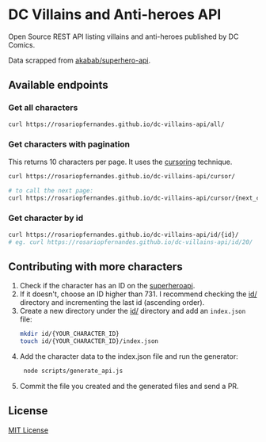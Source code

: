 # DC Villains and Anti-heroes API

Open Source REST API listing villains and anti-heroes published by DC Comics.

Data scrapped from [akabab/superhero-api](https://github.com/akabab/superhero-api).

## Available endpoints

### Get all characters
```bash
curl https://rosariopfernandes.github.io/dc-villains-api/all/
```

### Get characters with pagination
This returns 10 characters per page. It uses the
 [cursoring](https://developer.twitter.com/en/docs/basics/cursoring)
 technique.
```bash
curl https://rosariopfernandes.github.io/dc-villains-api/cursor/

# to call the next page:
curl https://rosariopfernandes.github.io/dc-villains-api/cursor/{next_cursor}/
```

### Get character by id

```bash
curl https://rosariopfernandes.github.io/dc-villains-api/id/{id}/
# eg. curl https://rosariopfernandes.github.io/dc-villains-api/id/20/
```

## Contributing with more characters

1. Check if the character has an ID on the [superheroapi](https://superheroapi.com/ids.html).
2. If it doesn't, choose an ID higher than 731. I recommend checking the [id/](/id) directory
 and incrementing the last id (ascending order).
3. Create a new directory under the [id/](/id) directory and add an `index.json` file:
    ```bash
    mkdir id/{YOUR_CHARACTER_ID}
    touch id/{YOUR_CHARACTER_ID}/index.json
    ```
4. Add the character data to the index.json file and run the generator:
   ```bash
    node scripts/generate_api.js
    ```
5. Commit the file you created and the generated files and send a PR. 

## License

[MIT License](LICENSE)
